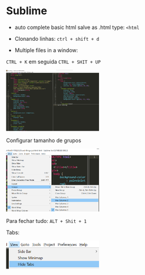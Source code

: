# Sublime

- auto complete basic html
salve as .html type: `<html`

- Clonando linhas: 
`ctrl + shift + d`
 
- Multiple files in a window:

`CTRL + K` em seguida `CTRL + SHIT + UP`
 

  <img  src="./img/sublime001.png" width="50%">


 Configurar tamanho de grupos 

  <img  src="./img/sublime003.png" width="50%">


Para fechar tudo: `ALT + Shit + 1` 

Tabs: 

<img  src="./img/sublime004.png" width="50%">

